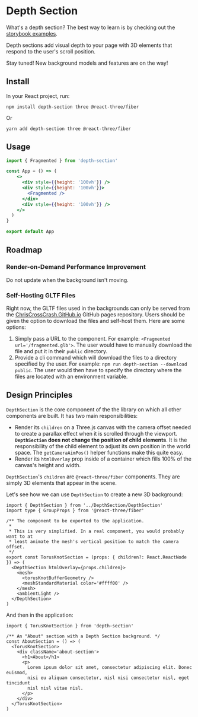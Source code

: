 # Depth Section

What's a depth section? The best way to learn is by checking out the [storybook examples](https://depth-section.vercel.app).

Depth sections add visual depth to your page with 3D elements that respond to the user's scroll position.

Stay tuned! New background models and features are on the way!

## Install

In your React project, run:

```
npm install depth-section three @react-three/fiber
```

Or

```
yarn add depth-section three @react-three/fiber
```

## Usage

```jsx
import { Fragmented } from 'depth-section'

const App = () => (
    <>
      <div style={{height: '100vh'}} />
      <div style={{height: '100vh'}}>
        <Fragmented />
      </div>
      <div style={{height: '100vh'}} />
    </>
  )
}

export default App
```

## Roadmap

### Render-on-Demand Performance Improvement

Do not update when the background isn't moving.

### Self-Hosting GLTF Files

Right now, the GLTF files used in the backgrounds can only be served from the [ChrisCrossCrash.GitHub.io](https://github.com/ChrisCrossCrash/ChrisCrossCrash.github.io) GitHub pages repository. Users should be given the option to download the files and self-host them. Here are some options:

1. Simply pass a URL to the component. For example: `<Fragmented url='/fragmented.glb'>`. The user would have to manually download the file and put it in their `public` directory.
2. Provide a cli command which will download the files to a directory specified by the user. For example: `npm run depth-section --download public`. The user would then have to specify the directory where the files are located with an environment variable.

## Design Principles

`DepthSection` is the core component of the the library on which all other components are built. It has two main responsibilities:

- Render its `children` on a Three.js canvas with the camera offset needed to create a parallax effect when it is scrolled through the viewport. **`DepthSection` does not change the position of child elements**. It is the responsibility of the child element to adjust its own position in the world space. The `getCameraAimPos()` helper functions make this quite easy.
- Render its `htmlOverlay` prop inside of a container which fills 100% of the canvas's height and width.

`DepthSection`'s `children` are `@react-three/fiber` components. They are simply 3D elements that appear in the scene.

Let's see how we can use `DepthSection` to create a new 3D background:

```tsx
import { DepthSection } from '../DepthSection/DepthSection'
import type { GroupProps } from '@react-three/fiber'

/** The component to be exported to the application.
 *
 * This is very simplified. In a real component, you would probably want to at
 * least animate the mesh's vertical position to match the camera offset.
 */
export const TorusKnotSection = (props: { children?: React.ReactNode }) => (
  <DepthSection htmlOverlay={props.children}>
    <mesh>
      <torusKnotBufferGeometry />
      <meshStandardMaterial color='#ffff00' />
    </mesh>
    <ambientLight />
  </DepthSection>
)
```

And then in the application:

```tsx
import { TorusKnotSection } from 'depth-section'

/** An "About" section with a Depth Section background. */
const AboutSection = () => (
  <TorusKnotSection>
    <div className='about-section'>
      <h1>About</h1>
      <p>
        Lorem ipsum dolor sit amet, consectetur adipiscing elit. Donec euismod,
        nisi eu aliquam consectetur, nisl nisi consectetur nisl, eget tincidunt
        nisl nisl vitae nisl.
      </p>
    </div>
  </TorusKnotSection>
)
```
